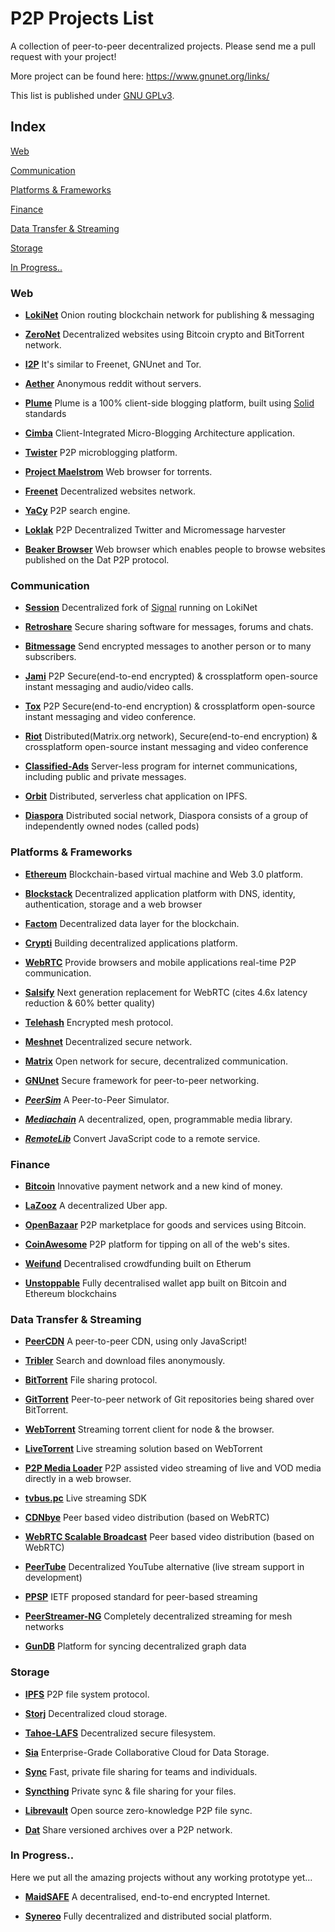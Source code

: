 # P2P Projects List

A collection of peer-to-peer decentralized projects.
Please send me a pull request with your project!

More project can be found here: https://www.gnunet.org/links/

This list is published under [GNU GPLv3](LICENSE).


## Index

[Web](#web)

[Communication](#communication)

[Platforms & Frameworks](#platforms--frameworks)

[Finance](#finance)

[Data Transfer & Streaming](#data-transfer--streaming)

[Storage](#storage)

[In Progress..](#in-progress)


### Web

* [**LokiNet**](https://lokinet.org/)
Onion routing blockchain network for publishing & messaging

* [**ZeroNet**](https://github.com/HelloZeroNet/ZeroNet)
Decentralized websites using Bitcoin crypto and BitTorrent network.

* [**I2P**](https://geti2p.net/en/)
It's similar to Freenet, GNUnet and Tor.

* [**Aether**](http://getaether.net/)
Anonymous reddit without servers.

* [**Plume**](https://github.com/deiu/solid-plume/)
Plume is a 100% client-side blogging platform, built using [Solid](https://solid.mit.edu/) standards

* [**Cimba**](https://github.com/linkeddata/cimba/)
Client-Integrated Micro-Blogging Architecture application.

* [**Twister**](http://twister.net.co/)
P2P microblogging platform.

* [**Project Maelstrom**](http://project-maelstrom.bittorrent.com/)
Web browser for torrents.

* [**Freenet**](https://freenetproject.org/)
Decentralized websites network.

* [**YaCy**](http://yacy.net/en/index.html)
P2P search engine.

* [**Loklak**](http://loklak.org/)
P2P Decentralized Twitter and Micromessage harvester

* [**Beaker Browser**](https://beakerbrowser.com/)
Web browser which enables people to browse websites published on the Dat P2P protocol.


### Communication

* [**Session**](https://getsession.org/)
Decentralized fork of [Signal](https://www.signal.org/) running on LokiNet

* [**Retroshare**](http://retroshare.sourceforge.net/)
Secure sharing software for messages, forums and chats.

* [**Bitmessage**](https://bitmessage.org/wiki/Main_Page)
Send encrypted messages to another person or to many subscribers.

* [**Jami**](https://jami.net/)
P2P Secure(end-to-end encrypted) & crossplatform open-source instant messaging and audio/video calls.

* [**Tox**](https://tox.chat/)
P2P Secure(end-to-end encryption) & crossplatform open-source instant messaging and video conference.

* [**Riot**](https://about.riot.im/)
Distributed(Matrix.org network), Secure(end-to-end encryption) & crossplatform open-source instant messaging and video conference

* [**Classified-Ads**](https://github.com/operatornormal/classified-ads/)
Server-less program for internet communications, including public and private messages.

* [**Orbit**](https://github.com/haadcode/orbit)
Distributed, serverless chat application on IPFS.

* [**Diaspora**](https://diasporafoundation.org/)
Distributed social network, Diaspora consists of a group of independently owned nodes (called pods)


### Platforms & Frameworks

* [**Ethereum**](https://www.ethereum.org/)
Blockchain-based virtual machine and Web 3.0 platform.

* [**Blockstack**](https://blockstack.org)
Decentralized application platform with DNS, identity, authentication, storage and a web browser

* [**Factom**](http://factom.org/)
Decentralized data layer for the blockchain.

* [**Crypti**](https://crypti.me/)
Building decentralized applications platform.

* [**WebRTC**](http://www.webrtc.org/)
Provide browsers and mobile applications real-time P2P communication.

* [**Salsify**](https://snr.stanford.edu/salsify/)
Next generation replacement for WebRTC (cites 4.6x latency reduction & 60% better quality)

* [**Telehash**](http://telehash.org/)
Encrypted mesh protocol.

* [**Meshnet**](https://projectmeshnet.org/)
Decentralized secure network.

* [**Matrix**](https://matrix.org/blog/)
Open network for secure, decentralized communication.

* [**GNUnet**](https://gnunet.org/)
Secure framework for peer-to-peer networking.

* [***PeerSim***](http://peersim.sourceforge.net/)
A Peer-to-Peer Simulator.

* [***Mediachain***](http://mediachain.io/)
A decentralized, open, programmable media library.

* [***RemoteLib***](https://github.com/remotelib/remote-lib)
Convert JavaScript code to a remote service.


### Finance

* [**Bitcoin**](https://bitcoin.org/en/)
Innovative payment network and a new kind of money.

* [**LaZooz**](http://lazooz.org/)
A decentralized Uber app.

* [**OpenBazaar**](https://openbazaar.org/)
P2P marketplace for goods and services using Bitcoin.

* [**CoinAwesome**](http://coinawesome.com/)
P2P platform for tipping on all of the web's sites.

* [**Weifund**](http://weifund.io/)
Decentralised crowdfunding built on Etherum

* [**Unstoppable**](https://unstoppable.money)
Fully decentralised wallet app built on Bitcoin and Ethereum blockchains


### Data Transfer & Streaming

* [**PeerCDN**](http://peercdn.com)
A peer-to-peer CDN, using only JavaScript!

* [**Tribler**](https://www.tribler.org/howto.html)
Search and download files anonymously.

* [**BitTorrent**](http://www.bittorrent.com/)
File sharing protocol.

* [**GitTorrent**](https://github.com/cjb/GitTorrent)
Peer-to-peer network of Git repositories being shared over BitTorrent.

* [**WebTorrent**](https://github.com/feross/webtorrent)
Streaming torrent client for node & the browser.

* [**LiveTorrent**](https://github.com/pldubouilh/live-torrent)
Live streaming solution based on WebTorrent

* [**P2P Media Loader**](https://github.com/Novage/p2p-media-loader)
P2P assisted video streaming of live and VOD media directly in a web browser.

* [**tvbus.pc**](https://github.com/binstreamio/tvbus.pc)
Live streaming SDK

* [**CDNbye**](https://demo.cdnbye.com/)
Peer based video distribution (based on WebRTC)

* [**WebRTC Scalable Broadcast**](https://github.com/muaz-khan/WebRTC-Scalable-Broadcast)
Peer based video distribution (based on WebRTC)

* [**PeerTube**](https://framablog.org/2019/11/12/peertube-has-worked-twice-as-hard-to-free-your-videos-from-youtube)
Decentralized YouTube alternative (live stream support in development)

* [**PPSP**](https://datatracker.ietf.org/wg/ppsp/charter/)
IETF proposed standard for peer-based streaming

* [**PeerStreamer-NG**](http://peerstreamer.org/)
Completely decentralized streaming for mesh networks

* [**GunDB**](https://gun.eco/)
Platform for syncing decentralized graph data


### Storage

* [**IPFS**](http://ipfs.io/)
P2P file system protocol.

* [**Storj**](http://storj.io/)
Decentralized cloud storage.

* [**Tahoe-LAFS**](https://tahoe-lafs.org/)
Decentralized secure filesystem.

* [**Sia**](http://sia.tech/)
Enterprise-Grade Collaborative Cloud for Data Storage.

* [**Sync**](https://www.getsync.com/)
Fast, private file sharing for teams and individuals.

* [**Syncthing**](https://syncthing.net/)
Private sync & file sharing for your files.

* [**Librevault**](https://librevault.com/)
Open source zero-knowledge P2P file sync.

* [**Dat**](https://datproject.org/)
Share versioned archives over a P2P network.


### In Progress..

Here we put all the amazing projects without any working prototype yet...

* [**MaidSAFE**](http://maidsafe.net/)
A decentralised, end-to-end encrypted Internet.

* [**Synereo**](http://www.synereo.com/)
Fully decentralized and distributed social platform.
